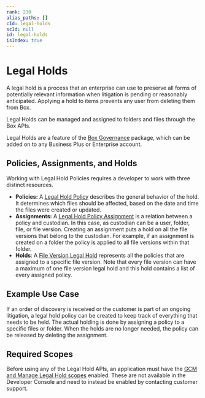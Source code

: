 ```yaml
---
rank: 230
alias_paths: []
cId: legal-holds
scId: null
id: legal-holds
isIndex: true
---
```


# Legal Holds

A legal hold is a process that an enterprise can use to preserve all forms of
potentially relevant information when litigation is pending or reasonably
anticipated. Applying a hold to items prevents any user from deleting them from
Box.

Legal Holds can be managed and assigned to folders and files through the Box
APIs.

<Message>

Legal Holds are a feature of the [Box Governance][governance] package, which
can be added on to any Business Plus or Enterprise account.

</Message>

## Policies, Assignments, and Holds

Working with Legal Hold Policies requires a developer to work with three
distinct resources.

* **Policies:**  A [Legal Hold Policy][policy] describes the general behavior
of the hold. It determines which files should be affected, based on the date
and time the files were created or updated.
* **Assignments:** A [Legal Hold Policy Assignment][assignment] is a relation
between a policy and custodian. In this case, as custodian can be a user,
folder, file, or file version. Creating an assignment puts a hold on all the
file versions that belong to the custodian. For example, if an assignment is
created on a folder the policy is applied to all file versions within that
folder.
* **Holds**: A [File Version Legal Hold][hold] represents all the policies that
are assigned to a specific file version. Note that every file version can have
a maximum of one file version legal hold and this hold contains a list of
every assigned policy.

## Example Use Case

If an order of discovery is received or the customer is part of an ongoing
litigation, a legal hold policy can be created to keep track of everything that
needs to be held. The actual holding is done by assigning a policy to a specific
files or folder. When the holds are no longer needed, the policy can be released
by deleting the assignment.

## Required Scopes

Before using any of the Legal Hold APIs, an application must have the [GCM and
Manage Legal Hold scopes][scopes] enabled. These are not available in the
Developer Console and need to instead be enabled by contacting customer
support.

[scopes]: g://api-calls/permissions-and-errors/scopes
[policy]: r://legal_hold_policy
[assignment]: r://legal_hold_assignment
[hold]: r://file_version_legal_hold
[governance]: https://www.box.com/security/governance-and-compliance
